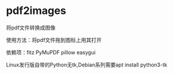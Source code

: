 # pdf2images
将pdf文件转换成图像

使用方法：将pdf文件拖到图标上用其打开

依赖项：fitz PyMuPDF pillow easygui

Linux发行版自带的Python无tk,Debian系列需要apt install python3-tk
